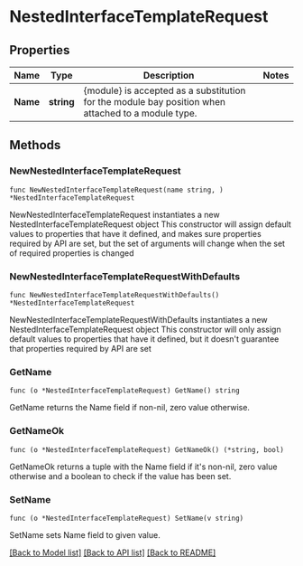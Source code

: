 # NestedInterfaceTemplateRequest

## Properties

Name | Type | Description | Notes
------------ | ------------- | ------------- | -------------
**Name** | **string** | {module} is accepted as a substitution for the module bay position when attached to a module type. | 

## Methods

### NewNestedInterfaceTemplateRequest

`func NewNestedInterfaceTemplateRequest(name string, ) *NestedInterfaceTemplateRequest`

NewNestedInterfaceTemplateRequest instantiates a new NestedInterfaceTemplateRequest object
This constructor will assign default values to properties that have it defined,
and makes sure properties required by API are set, but the set of arguments
will change when the set of required properties is changed

### NewNestedInterfaceTemplateRequestWithDefaults

`func NewNestedInterfaceTemplateRequestWithDefaults() *NestedInterfaceTemplateRequest`

NewNestedInterfaceTemplateRequestWithDefaults instantiates a new NestedInterfaceTemplateRequest object
This constructor will only assign default values to properties that have it defined,
but it doesn't guarantee that properties required by API are set

### GetName

`func (o *NestedInterfaceTemplateRequest) GetName() string`

GetName returns the Name field if non-nil, zero value otherwise.

### GetNameOk

`func (o *NestedInterfaceTemplateRequest) GetNameOk() (*string, bool)`

GetNameOk returns a tuple with the Name field if it's non-nil, zero value otherwise
and a boolean to check if the value has been set.

### SetName

`func (o *NestedInterfaceTemplateRequest) SetName(v string)`

SetName sets Name field to given value.



[[Back to Model list]](../README.md#documentation-for-models) [[Back to API list]](../README.md#documentation-for-api-endpoints) [[Back to README]](../README.md)



